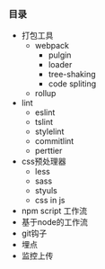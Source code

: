 ### 目录
- 打包工具
  - webpack
    - pulgin
    - loader
    - tree-shaking
    - code spliting
  - rollup
- lint
  - eslint
  - tslint
  - stylelint
  - commitlint
  - perttier
- css预处理器
  - less
  - sass
  - styuls
  - css in js
- npm script 工作流
- 基于node的工作流
- git钩子
- 埋点
- 监控上传